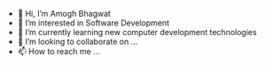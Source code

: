 - 👋 Hi, I’m Amogh Bhagwat
- 👀 I’m interested in Software Development
- 🌱 I’m currently learning new computer development technologies
- 💞️ I’m looking to collaborate on ...
- 📫 How to reach me ...

<!---
Amogh-bhagw/Amogh-bhagw is a ✨ special ✨ repository because its `README.md` (this file) appears on your GitHub profile.
You can click the Preview link to take a look at your changes.
--->
